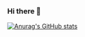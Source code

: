 ### Hi there 👋

[![Anurag's GitHub stats](https://github-readme-stats.vercel.app/api?username=amirul2k9)](https://github.com/amirul2k9/github-readme-stats)

<!--
**amirul2k9/amirul2k9** is a ✨ _special_ ✨ repository because its `README.md` (this file) appears on your GitHub profile.

Here are some ideas to get you started:

- 🔭 I’m currently working on ...
- 🌱 I’m currently learning ...
- 👯 I’m looking to collaborate on ...
- 🤔 I’m looking for help with ...
- 💬 Ask me about ...
- 📫 How to reach me: ...
- 😄 Pronouns: ...
- ⚡ Fun fact: ...
-->
